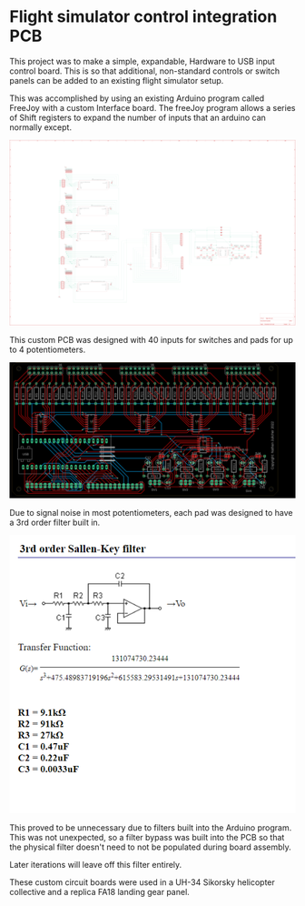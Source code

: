 # Flight simulator control integration PCB 

This project was to make a simple, expandable, Hardware to USB input control board. This is so that additional, non-standard controls or switch panels can be added to an existing flight simulator setup. 

This was accomplished by using an existing Arduino program called FreeJoy with a custom Interface board. The freeJoy program allows a series of Shift registers to expand the number of inputs that an arduino can normally except. 

![PCB layout](/flight%20sim%20board%20info/board.png) 
 

This custom PCB was designed with 40 inputs for switches and pads for up to 4 potentiometers.  

![other PCB layout](/flight%20sim%20board%20info/layout.png) 

Due to signal noise in most potentiometers, each pad was designed to have a 3rd order filter built in. 

![3rd order filter](/flight%20sim%20board%20info/filter.PNG) 

This proved to be unnecessary due to filters built into the Arduino program. This was not unexpected, so a filter bypass was built into the PCB so that the physical filter doesn't need to not be populated during board assembly. 

Later iterations will leave off this filter entirely.

 

These custom circuit boards were used in a UH-34 Sikorsky helicopter collective and a replica FA18 landing gear panel. 
